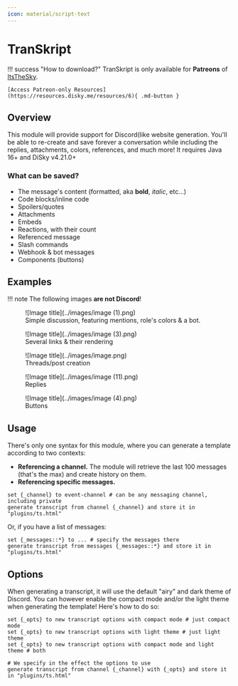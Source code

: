```yaml
---
icon: material/script-text
---
```


# TranSkript

!!! success "How to download?"
    TranSkript is only available for **Patreons** of [ItsTheSky](https://www.patreon.com/itsthesky).

    [Access Patreon-only Resources](https://resources.disky.me/resources/6){ .md-button }

## Overview

This module will provide support for Discord(like website generation. You'll be able to re-create and save forever a conversation while including the replies, attachments, colors, references, and much more! It requires Java 16+ and DiSky v4.21.0+

### What can be saved?

* The message's content (formatted, aka **bold**, _italic_, etc...)
* Code blocks/inline code
* Spoilers/quotes
* Attachments
* Embeds
* Reactions, with their count
* Referenced message
* Slash commands
* Webhook & bot messages
* Components (buttons)

## Examples

!!! note
    The following images **are not Discord**!

<figure markdown>
  ![Image title](../images/image (1).png)
  <figcaption>Simple discussion, featuring mentions, role's colors &#x26; a bot.</figcaption>
</figure>

<figure markdown>
  ![Image title](../images/image (3).png)
  <figcaption>Several links &#x26; their rendering</figcaption>
</figure>

<figure markdown>
  ![Image title](../images/image.png)
  <figcaption>Threads/post creation</figcaption>
</figure>

<figure markdown>
  ![Image title](../images/image (11).png)
  <figcaption>Replies</figcaption>
</figure>

<figure markdown>
  ![Image title](../images/image (4).png)
  <figcaption>Buttons</figcaption>
</figure>

## Usage

There's only one syntax for this module, where you can generate a template according to two contexts:

* **Referencing a channel.** The module will retrieve the last 100 messages (that's the max) and create history on them.
* **Referencing specific messages.**

```applescript
set {_channel} to event-channel # can be any messaging channel, including private
generate transcript from channel {_channel} and store it in "plugins/ts.html"
```

Or, if you have a list of messages:

```applescript
set {_messages::*} to ... # specify the messages there
generate transcript from messages {_messages::*} and store it in "plugins/ts.html"
```

## Options

When generating a transcript, it will use the default "airy" and dark theme of Discord. You can however enable the compact mode and/or the light theme when generating the template! Here's how to do so:

```applescript
set {_opts} to new transcript options with compact mode # just compact mode
set {_opts} to new transcript options with light theme # just light theme
set {_opts} to new transcript options with compact mode and light theme # both

# We specify in the effect the options to use
generate transcript from channel {_channel} with {_opts} and store it in "plugins/ts.html"
```
